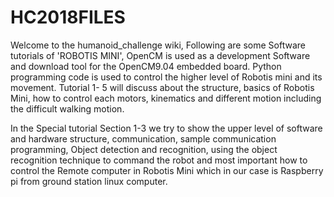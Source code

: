 # HC2018FILES
Welcome to the humanoid_challenge wiki, Following are some Software tutorials of 'ROBOTIS MINI', OpenCM is used as a development Software and download tool for the OpenCM9.04 embedded board. Python programming code is used to control the higher level of Robotis mini and its movement. Tutorial 1- 5 will discuss about the structure, basics of Robotis Mini, how to control each motors, kinematics and different motion including the difficult walking motion.

In the Special tutorial Section 1-3 we try to show the upper level of software and hardware structure, communication, sample communication programming, Object detection and recognition, using the object recognition technique to command the robot and most important how to control the Remote computer in Robotis Mini which in our case is Raspberry pi from ground station linux computer.

